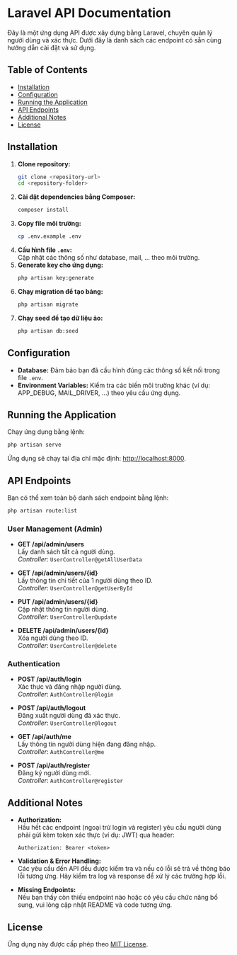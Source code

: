 # Laravel API Documentation

Đây là một ứng dụng API được xây dựng bằng Laravel, chuyên quản lý người dùng và xác thực. Dưới đây là danh sách các endpoint có sẵn cùng hướng dẫn cài đặt và sử dụng.

## Table of Contents

-   [Installation](#installation)
-   [Configuration](#configuration)
-   [Running the Application](#running-the-application)
-   [API Endpoints](#api-endpoints)
-   [Additional Notes](#additional-notes)
-   [License](#license)

## Installation

1. **Clone repository:**
    ```bash
    git clone <repository-url>
    cd <repository-folder>
    ```
2. **Cài đặt dependencies bằng Composer:**
    ```bash
    composer install
    ```
3. **Copy file môi trường:**
    ```bash
    cp .env.example .env
    ```
4. **Cấu hình file `.env`:**  
   Cập nhật các thông số như database, mail, … theo môi trường.
5. **Generate key cho ứng dụng:**
    ```bash
    php artisan key:generate
    ```
6. **Chạy migration để tạo bảng:**
    ```bash
    php artisan migrate
    ```
7. **Chạy seed để tạo dữ liệu ảo:**
    ```bash
    php artisan db:seed
    ```

## Configuration

-   **Database:** Đảm bảo bạn đã cấu hình đúng các thông số kết nối trong file `.env`.
-   **Environment Variables:** Kiểm tra các biến môi trường khác (ví dụ: APP_DEBUG, MAIL_DRIVER, …) theo yêu cầu ứng dụng.

## Running the Application

Chạy ứng dụng bằng lệnh:

```bash
php artisan serve
```

Ứng dụng sẽ chạy tại địa chỉ mặc định: [http://localhost:8000](http://localhost:8000).

## API Endpoints

Bạn có thể xem toàn bộ danh sách endpoint bằng lệnh:

```bash
php artisan route:list
```

### User Management (Admin)

-   **GET /api/admin/users**  
    Lấy danh sách tất cả người dùng.  
    _Controller_: `UserController@getAllUserData`

-   **GET /api/admin/users/{id}**  
    Lấy thông tin chi tiết của 1 người dùng theo ID.  
    _Controller_: `UserController@getUserById`

-   **PUT /api/admin/users/{id}**  
    Cập nhật thông tin người dùng.  
    _Controller_: `UserController@update`

-   **DELETE /api/admin/users/{id}**  
    Xóa người dùng theo ID.  
    _Controller_: `UserController@delete`

### Authentication

-   **POST /api/auth/login**  
    Xác thực và đăng nhập người dùng.  
    _Controller_: `AuthController@login`

-   **POST /api/auth/logout**  
    Đăng xuất người dùng đã xác thực.  
    _Controller_: `UserController@logout`

-   **GET /api/auth/me**  
    Lấy thông tin người dùng hiện đang đăng nhập.  
    _Controller_: `AuthController@me`

-   **POST /api/auth/register**  
    Đăng ký người dùng mới.  
    _Controller_: `AuthController@register`

## Additional Notes

-   **Authorization:**  
    Hầu hết các endpoint (ngoại trừ login và register) yêu cầu người dùng phải gửi kèm token xác thực (ví dụ: JWT) qua header:

    ```
    Authorization: Bearer <token>
    ```

-   **Validation & Error Handling:**  
    Các yêu cầu đến API đều được kiểm tra và nếu có lỗi sẽ trả về thông báo lỗi tương ứng. Hãy kiểm tra log và response để xử lý các trường hợp lỗi.

-   **Missing Endpoints:**  
    Nếu bạn thấy còn thiếu endpoint nào hoặc có yêu cầu chức năng bổ sung, vui lòng cập nhật README và code tương ứng.

## License

Ứng dụng này được cấp phép theo [MIT License](LICENSE).
